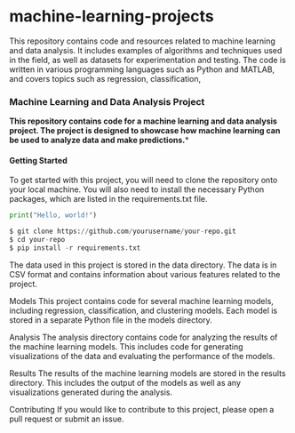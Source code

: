 # machine-learning-projects
This repository contains code and resources related to machine learning and data analysis. It includes examples of algorithms and techniques used in the field, as well as datasets for experimentation and testing. The code is written in various programming languages such as Python and MATLAB, and covers topics such as regression, classification,

### Machine Learning and Data Analysis Project
**This repository contains code for a machine learning and data analysis project. The project is designed to showcase how machine learning can be used to analyze 
data and make predictions.***

#### Getting Started
  To get started with this project, you will need to clone the repository onto your local machine. You will also need to install the necessary Python packages, which are listed in the requirements.txt file.

```python
print("Hello, world!")

$ git clone https://github.com/yourusername/your-repo.git
$ cd your-repo
$ pip install -r requirements.txt
```
The data used in this project is stored in the data directory. The data is in CSV format and contains information about various features related to the project.

Models
This project contains code for several machine learning models, including regression, classification, and clustering models. Each model is stored in a separate Python file in the models directory.

Analysis
The analysis directory contains code for analyzing the results of the machine learning models. This includes code for generating visualizations of the data and evaluating the performance of the models.

Results
The results of the machine learning models are stored in the results directory. This includes the output of the models as well as any visualizations generated during the analysis.

Contributing
If you would like to contribute to this project, please open a pull request or submit an issue.






